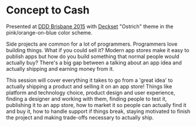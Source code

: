 # Concept to Cash
Presented at [DDD Brisbane 2015](http://dddbrisbane.com) with [Deckset](http://decksetapp.com) "Ostrich" theme in the pink/orange-on-blue color scheme.

Side projects are common for a lot of programmers. Programmers love building things. What if you could sell it? Modern app stores make it easy to publish apps but how do you build something that normal people would actually buy? There's a big gap between a talking about an app idea and actually shipping and earning money from it. 

This session will cover everything it takes to go from a 'great idea' to actually shipping a product and selling it on an app store! Things like platform and technology choice, product design and user experience, finding a designer and working with them, finding people to test it, publishing it to an app store, how to market it so people can actually find it and buy it, how to handle support if things break, staying motivated to finish the project and making trade-offs necessary to actually ship.
